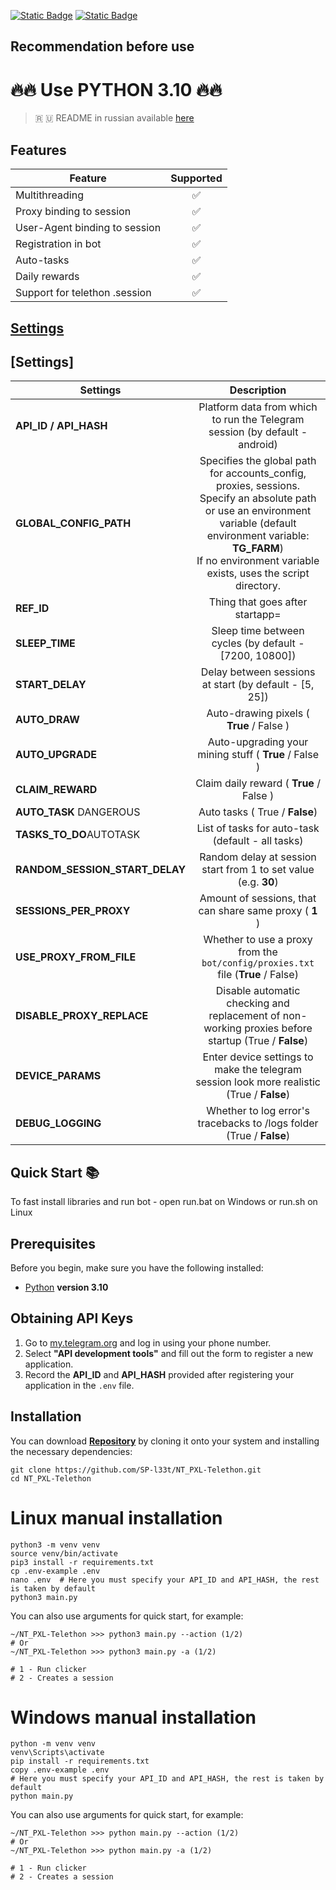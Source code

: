 [![Static Badge](https://img.shields.io/badge/Telegram-Channel-Link?style=for-the-badge&logo=Telegram&logoColor=white&logoSize=auto&color=blue)](https://t.me/+jJhUfsfFCn4zZDk0)      [![Static Badge](https://img.shields.io/badge/Telegram-Bot%20Link-Link?style=for-the-badge&logo=Telegram&logoColor=white&logoSize=auto&color=blue)](https://t.me/notpixel/app?startapp=f525256526)



## Recommendation before use

# 🔥🔥 Use PYTHON 3.10 🔥🔥

> 🇷 🇺 README in russian available [here](README-RU.md)

## Features  
| Feature                       | Supported |
|-------------------------------|:---------:|
| Multithreading                |     ✅     |
| Proxy binding to session      |     ✅     |
| User-Agent binding to session |     ✅     |
| Registration in bot           |     ✅     |
| Auto-tasks                    |     ✅     |
| Daily rewards                 |     ✅     |
| Support for telethon .session |     ✅     |


## [Settings](https://github.com/SP-l33t/NT_PXL-Telethon/tree/main/.env-example)

## [Settings]
| Settings                       |                                                                                                                  Description                                                                                                                  |
|--------------------------------|:---------------------------------------------------------------------------------------------------------------------------------------------------------------------------------------------------------------------------------------------:|
| **API_ID / API_HASH**          |                                                                                  Platform data from which to run the Telegram session (by default - android)                                                                                  |
| **GLOBAL_CONFIG_PATH**         | Specifies the global path for accounts_config, proxies, sessions. <br/>Specify an absolute path or use an environment variable (default environment variable: **TG_FARM**) <br/>If no environment variable exists, uses the script directory. |
| **REF_ID**                     |                                                                                                        Thing that goes after startapp=                                                                                                        |
| **SLEEP_TIME**                 |                                                                                            Sleep time between cycles (by default - [7200, 10800])                                                                                             |
| **START_DELAY**                |                                                                                            Delay between sessions at start (by default - [5, 25])                                                                                             |
| **AUTO_DRAW**                  |                                                                                                   Auto-drawing pixels ( **True** / False )                                                                                                    |
| **AUTO_UPGRADE**               |                                                                                             Auto-upgrading your mining stuff ( **True** / False )                                                                                             |
| **CLAIM_REWARD**               |                                                                                                    Claim daily reward ( **True** / False )                                                                                                    |
| **AUTO_TASK** DANGEROUS        |                                                                                                        Auto tasks ( True / **False**)                                                                                                         |
| **TASKS_TO_DO**AUTOTASK        |                                                                                               List of tasks for auto-task (default - all tasks)                                                                                               |
| **RANDOM_SESSION_START_DELAY** |                                                                                        Random delay at session start from 1 to set value (e.g. **30**)                                                                                        |
| **SESSIONS_PER_PROXY**         |                                                                                            Amount of sessions, that can share same proxy ( **1** )                                                                                            |
| **USE_PROXY_FROM_FILE**        |                                                                               Whether to use a proxy from the `bot/config/proxies.txt` file (**True** / False)                                                                                |
| **DISABLE_PROXY_REPLACE**      |                                                                      Disable automatic checking and replacement of non-working proxies before startup (True / **False**)                                                                      |
| **DEVICE_PARAMS**              |                                                                          Enter device settings to make the telegram session look more realistic  (True / **False**)                                                                           |
| **DEBUG_LOGGING**              |                                                                                     Whether to log error's tracebacks to /logs folder (True / **False**)                                                                                      |


## Quick Start 📚

To fast install libraries and run bot - open run.bat on Windows or run.sh on Linux

## Prerequisites
Before you begin, make sure you have the following installed:
- [Python](https://www.python.org/downloads/) **version 3.10**

## Obtaining API Keys
1. Go to [my.telegram.org](https://my.telegram.org) and log in using your phone number.
2. Select **"API development tools"** and fill out the form to register a new application.
3. Record the **API_ID** and **API_HASH** provided after registering your application in the `.env` file.

## Installation
You can download [**Repository**](https://github.com/SP-l33t/NT_PXL-Telethon) by cloning it onto your system and installing the necessary dependencies:
```shell
git clone https://github.com/SP-l33t/NT_PXL-Telethon.git
cd NT_PXL-Telethon
```

# Linux manual installation
```shell
python3 -m venv venv
source venv/bin/activate
pip3 install -r requirements.txt
cp .env-example .env
nano .env  # Here you must specify your API_ID and API_HASH, the rest is taken by default
python3 main.py
```

You can also use arguments for quick start, for example:
```shell
~/NT_PXL-Telethon >>> python3 main.py --action (1/2)
# Or
~/NT_PXL-Telethon >>> python3 main.py -a (1/2)

# 1 - Run clicker
# 2 - Creates a session
```

# Windows manual installation
```shell
python -m venv venv
venv\Scripts\activate
pip install -r requirements.txt
copy .env-example .env
# Here you must specify your API_ID and API_HASH, the rest is taken by default
python main.py
```

You can also use arguments for quick start, for example:
```shell
~/NT_PXL-Telethon >>> python main.py --action (1/2)
# Or
~/NT_PXL-Telethon >>> python main.py -a (1/2)

# 1 - Run clicker
# 2 - Creates a session
```
